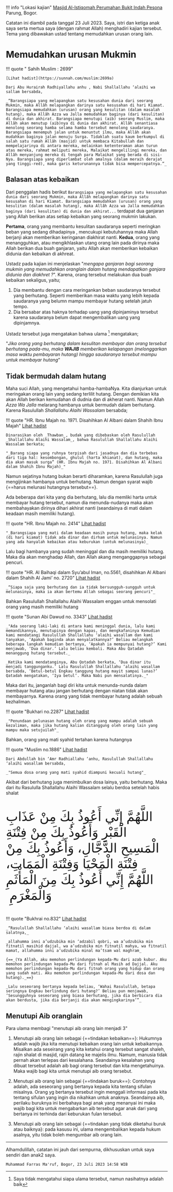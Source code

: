 !!! info "Lokasi kajian"
    [Masjid Al-Istiqomah Perumahan Bukit Indah Pesona](https://goo.gl/maps/FPgYrA3VnUXiZ1E99) Parung, Bogor.

Catatan ini diambil pada tanggal 23 Juli 2023. Saya, istri dan ketiga anak saya serta mertua saya (dengan rahmat Allah) menghadiri kajian tersebut. Tema yang dibawakan ustad tentang memudahkan urusan orang lain.

# Memudahkan urusan Mukmin

!!! quote " Sahih Muslim : 2699"
    
    [Lihat hadist](https://sunnah.com/muslim:2699a)

    Dari Abu Hurairah Radhiyallahu anhu , Nabi Shallallahu ‘alaihi wa sallam bersabda, 

    _“Barangsiapa yang melapangkan satu kesusahan dunia dari seorang Mukmin, maka Allâh melapangkan darinya satu kesusahan di hari Kiamat. Barangsiapa memudahkan (urusan) orang yang kesulitan (dalam masalah hutang), maka Allâh Azza wa Jalla memudahkan baginya (dari kesulitan) di dunia dan akhirat. Barangsiapa menutupi (aib) seorang Muslim, maka Allâh akan menutup (aib)nya di dunia dan akhirat. Allâh senantiasa menolong seorang hamba selama hamba tersebut menolong saudaranya. Barangsiapa menempuh jalan untuk menuntut ilmu, maka Allâh akan mudahkan baginya jalan menuju Surga. Tidaklah suatu kaum berkumpul di salah satu rumah Allâh (masjid) untuk membaca Kitabullah dan mempelajarinya di antara mereka, melainkan ketenteraman akan turun atas mereka, rahmat meliputi mereka, Malaikat mengelilingi mereka, dan Allâh menyanjung mereka di tengah para Malaikat yang berada di sisi-Nya. Barangsiapa yang diperlambat oleh amalnya (dalam meraih derajat yang tinggi-red), maka garis keturunannya tidak bisa mempercepatnya.”_


## Balasan atas kebaikan
Dari penggalan hadis berikut `Barangsiapa yang melapangkan satu kesusahan dunia dari seorang Mukmin, maka Allâh melapangkan darinya satu kesusahan di hari Kiamat. Barangsiapa memudahkan (urusan) orang yang kesulitan (dalam masalah hutang), maka Allâh Azza wa Jalla memudahkan baginya (dari kesulitan) di dunia dan akhirat...` terdapat dua ganjaran yang Allah berikan atas setiap kebaikan yang seorang mukmin lakukan.

**Pertama**, orang yang membantu kesulitan saudaranya seperti meringkan beban yang sedang dihadapinya
, mencukupi kebutuhannya maka Allah berjanji akan memberikan keringanan diakhirat nanti. **Kedua**, orang yang menangguhkan, atau mengikhlaskan utang orang lain pada dirinya maka Allah berikan dua buah ganjaran, yaitu Allah akan memberikan kebaikan didunia dan kebaikan di akhreat.

Ustadz pada kajian ini menjelaskan "_mengapa ganjaran bagi seorang mukmin yang memudahkan oranglain dalam hutang mendapatkan ganjara didunia dan diakhret ?_". Karena, orang tersebut melakukan dua buah kebaikan sekaligus, yaitu;

1. Dia membantu dengan cara meringankan beban saudaranya tersebut yang berhutang. Seperti memberikan masa waktu yang lebih kepada saudaranya yang belumn mampu membayar hutang setelah jatuh tempo.
2. Dia bersabar atas haknya terhadap uang yang dipinjaminya tersebut karena saudaranya belum dapat mengembalikan uang yang dipinjamnya.

Ustadz tersebut juga mengatakan bahwa ulama [^1] mengatakan;

"_Jika orang yang berhutang dalam kesulitan membayar dan orang tersebut berhutang pada-mu, maka **WAJIB**  memberikan kelapangan (melonggarkan masa waktu pembayaran hutang) hingga saudaranya tersebut mampu untuk membayar hutang_"

[^1]: Saya tidak mengatahui siapa ulama tersebut, namun nasihatnya adalah baik

## Tidak bermudah dalam hutang
Maha suci Allah, yang mengetahui hamba-hambaNya. Kita dianjurkan untuk meringakan orang lain yang sedang terlilit hutang. Dengan demikian kita akan Allah berikan kemudahan di dudnia dan di akherat nanti. Namun Allah _Azza Wa Jalla_ melarang hambanya untuk bermudah dalam berhutang. Karena Rasulullah _Shallallahu Alaihi Wassalam_ bersabda;

!!! quote "HR. Ibnu Majah no. 1971. Disahihkan Al Albani dalam Shahih Ibnu Majah"
    [Lihat hadist](https://sunnah.com/ibnmajah:2412)

    Dinarasikan oleh _Thawban_, budak yang dibebaskan oleh Rasulullah _Shallallahu Alaihi Wassalam_, bahwa Rasulullah Shallallahu Alaihi Wassalam berkata;

    "_Barang siapa yang ruhnya terpisah dari jasadnya dan dia terbebas dari tiga hal: kesombongan, ghulul (harta khianat), dan hutang, maka dia akan masuk surga” (HR. Ibnu Majah no. 1971. Disahihkan Al Albani dalam Shahih Ibnu Majah)_"

Namun sejatinya hutang bukan berarti diharamkan, karena Rasulullah juga mengijinkan hambanya untuk berhutang. Namun dengan syarat wajib {==harus melunasi hutangnya tersebut==}.

Ada beberapa dari kita yang dia berhutang, lalu dia memliki harta untuk membayar hutang tersebut, namun dia menunda-nudanya maka akan membahayakan dirinya dihari akhirat nanti (seandainya di mati dalam keadaan masih memiliki hutang).

!!! quote "HR. Ibnu Majah no. 2414"
    [Lihat hadist](https://sunnah.com/ibnmajah:2414)

    "_Barangsiapa yang mati dalam keadaan masih punya hutang, maka kelak (di hari kiamat) tidak ada dinar dan dirham untuk melunasinya. Namun yang ada hanyalah kebaikan atau keburukan (untuk melunasinya)_

Lalu bagi hambanya yang sudah meninggal dan dia masih memiliki hutang. Maka dia akan menghadap Allah, dan Allah akang menganggapnya sebagai pencuri.

!!! quote "HR. Al Baihaqi dalam Syu’abul Iman, no.5561, disahihkan Al Albani dalam Shahih Al Jami’ no. 2720"
    [Lihat hadist](https://muslim.or.id/68043-hadits-hadits-tentang-bahaya-hutang.html#Hadis_5_dibangkitkan_sebagai_pencuri)

    _“Siapa saja yang berhutang dan ia tidak bersungguh-sungguh untuk melunasinya, maka ia akan bertemu Allah sebagai seorang pencuri"_

Bahkan Rasulullah Shallallahu Alaihi Wassalam enggan untuk mensolati orang yang masih memiliki hutang

!!! quote "Sunan Abi Dawud no. 3343"
    [Lihat hadist](https://sunnah.com/abudawud:3343)

    _"Ada seorang laki-laki di antara kami meninggal dunia, lalu kami memandikannya, menutupinya dengan kapas, dan mengkafaninya Kemudian kami mendatangi Rasulullah Shallallahu ‘alaihi wasallam dan kami tanyakan, ‘Apakah baginda akan menyalatkannya?’ Beliau melangkah beberapa langkah kemudian bertanya, ‘Apakah ia mempunyai hutang?’ Kami menjawab, ‘Dua dinar.’ Lalu beliau kembali. Maka Abu Qatadah menanggung hutang tersebut._
    
    _Ketika kami mendatanginya, Abu Qotadah berkata, ‘Dua dinar itu menjadi tanggunganku.’ Lalu Rasulullah Shallallahu ‘alaihi wasallam bersabda, ‘Betul-betul Engkau tanggung hutang mayit sampai lunas?’ Qatadah mengatakan, ‘Iya betul’. Maka Nabi pun mensalatinya._"

Maka dari itu, janganlah bagi diri kita untuk menunda-nunda dalam membayar hutang atau jangan berhutang dengan niatan tidak akan membayarnya. Karena orang yang tidak membayar hutang adalah sebuah kezhaliman.

!!! quote "Bukhari no.2287"
    [Lihat hadist](https://sunnah.com/bukhari:2287)
    
    _"Penundaan pelunasan hutang oleh orang yang mampu adalah sebuah kezaliman, maka jika hutang kalian ditanggung oleh orang lain yang mampu maka setujuilah"_

Bahkan, orang yang mati syahid tertahan karena hutangnya

!!! quote "Muslim no.1886"
    [Lihat hadist](https://sunnah.com/muslim:1886a)

    Dari Abdullah bin ‘Amr Radhiallahu ‘anhu, Rasulullah Shallallahu ‘alaihi wasallam bersabda,
    
    _"Semua dosa orang yang mati syahid diampuni kecuali hutang"_

Akibat dari berhutang juga menimbulkan dosa lainya, yaitu berhutang. Maka dari itu Rasululla Shallallahu Alaihi Wassalam selalu berdoa setelah habis shalat
<p style="font-size:40px;">
اللَّهُمَّ إِنِّي أَعُوذُ بِكَ مِنْ عَذَابِ الْقَبْرِ وَأَعُوذُ بِكَ مِنْ فِتْنَةِ الْمَسِيحِ الدَّجَّالِ، وَأَعُوذُ بِكَ مِنْ فِتْنَةِ الْمَحْيَا وَفِتْنَةِ الْمَمَاتِ، اللَّهُمَّ إِنِّي أَعُوذُ بِكَ مِنَ الْمَأْثَمِ وَالْمَغْرَمِ ‏</p>

!!! quote "Bukhrai no.832"
    [Lihat hadist](https://sunnah.com/bukhari:832)

    _“Rasulullah Shallallahu ‘alaihi wasallam biasa berdoa di dalam salatnya,_

    _allahumma inni a’udzubika min ‘adzabil qobri, wa a’udzubika min fitnatil masihid dajjal, wa a’udzubika min fitnatil mahya, wa fitnatil mamat, allahumma inni a’udzubika minal ma’tsam wal maghram_

    {==_(Ya Allah, aku memohon perlindungan kepada-Mu dari azab kubur. Aku memohon perlindungan kepada-Mu dari fitnah al Masih ad Dajjal. Aku memohon perlindungan kepada-Mu dari fitnah orang yang hidup dan orang yang sudah mati. Aku memohon perlindungan kepada-Mu dari dosa dan hutang)._==}

    _Lalu seseorang bertanya kepada beliau, ‘Wahai Rasulullah, betapa seringnya Engkau berlindung dari hutang?’ Beliau pun menjawab, ‘Sesungguhnya seseorang yang biasa berhutang, jika dia berbicara dia akan berdusta, jika dia berjanji dia akan mengingkarinya’”_


## Menutupi Aib oranglain
Para ulama membagi "menutupi aib orang lain menjadi 3"

1. Menutupi aib orang lain sebagai  {==tindakan kebaikan==}: Hukumnya adalah wajib jika kita menutupi kebaikan orang lain untuk kebaikannya. Misalkan ada seseirang yang kita ketahui orang tersebut sangat shaleh, rajin shalat di masjid, rajin datang ke majelis ilmu. Namum, manusia tidak pernah akan terlepas dari kesalahana. Seandainya kesalahan yang dibuat tersebut adalah aib bagi orang tersebut dan kita mengetahuinya. Maka wajib bagi kita untuk menutupi aib orang tersebut.

2. Menutupi aib orang lain sebagai {==tindakan buruk==}: Contohnya adalah, ada seseorang yang bertanya kepada kita tentang sifulan misalnya. Orang yg bertanya tersebut ingin menggali informasi pada kita tentang sifulan yang ingin dia nikahkan untuk anaknya. Seandainya aib, perilaku buruknya ini berbahaya bagi anak yang menanyai ini maka wajib bagi kita untuk mengabarkan aib tersebut agar anak dari yang bertanya ini terhinda dari keburukan fulan tersebut.

3. Menutupi aib orang lain sebagai {==tindakan yang tidak diketahui buruk atau baiknya}: pada kasusu ini, ulama mengembalikan kepada hukum asalnya, yitu tidak boleh mengumbar aib orang lain.

___
Alhamdulillah, catatan ini jauh dari sempurna, dikhususkan untuk saya sendiri dan anak2 saya.

`Muhammad Farras Ma'ruf, Bogor, 23 Juli 2023 14:58 WIB`